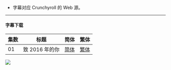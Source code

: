 - 字幕对应 Crunchyroll 的 Web 源。


----

#### 字幕下载

<auto-generated-table>

| 集数 | 标题 | 简体 | 繁体 |
| - | - | - | - |
| 01 | 致 2016 年的你 | [简体](https://raw.githubusercontent.com/SweetSub/SweetSub/master/Archive/Takopii%20no%20Genzai/%5BSweetSub%5D%20Takopii%20no%20Genzai%20-%2001.chs.ass) | [繁体](https://raw.githubusercontent.com/SweetSub/SweetSub/master/Archive/Takopii%20no%20Genzai/%5BSweetSub%5D%20Takopii%20no%20Genzai%20-%2001.cht.ass) |


</auto-generated-table>


![](https://p.sda1.dev/25/5d117072ba6c6f3ea2b1cf015dacb94d/Takopii.jpgg)
